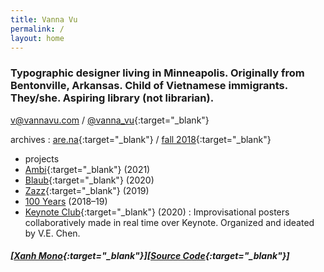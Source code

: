 ```yaml
---
title: Vanna Vu
permalink: /
layout: home
---
```


### Typographic designer living in Minneapolis. Originally from Bentonville, Arkansas. Child of Vietnamese immigrants. They/she. Aspiring library (not librarian).

[v@vannavu.com](mailto:v@vannavu.com) / [@vanna_vu](https://www.instagram.com/vanna_vu/){:target="_blank"}
  
archives : [are.na](https://www.are.na/vanna-vu/all?sort=UPDATED_AT){:target="_blank"} / [fall 2018](https://vannavu.com/referencerepository/){:target="_blank"}  

- projects
- [Ambi](http://typewest2021.letterformarchive.org/VannaVu_Ambi.html){:target="_blank"} (2021)    
- [Blaub](https://displaytypedesign.com/projects/Vanna_Vu.html){:target="_blank"} (2020)   
- [Zazz](https://vannavu.com/zazz/){:target="_blank"} (2019)  
- [100 Years]({{site.url}}/100_years) (2018–19)  
- [Keynote Club](https://www.instagram.com/keynoteclub/){:target="_blank"} (2020) : Improvisational posters collaboratively made in real time over Keynote. Organized and ideated by V.E. Chen.


##### [[Xanh Mono](https://fonts.google.com/specimen/Xanh+Mono#about){:target="_blank"}][[Source Code](https://github.com/adobe-fonts/source-code-pro){:target="_blank"}]


